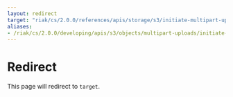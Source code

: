 ```yaml
---
layout: redirect
target: "riak/cs/2.0.0/references/apis/storage/s3/initiate-multipart-upload"
aliases:
- /riak/cs/2.0.0/developing/apis/s3/objects/multipart-uploads/initiate-multipart-upload
---
```


# Redirect

This page will redirect to `target`.

